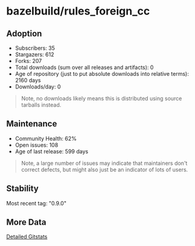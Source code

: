 # bazelbuild/rules_foreign_cc

## Adoption

- Subscribers: 35
- Stargazers: 612
- Forks: 207
- Total downloads (sum over all releases and artifacts): 0
- Age of repository (just to put absolute downloads into relative terms): 2160 days
- Downloads/day: 0

> Note, no downloads likely means this is distributed using source tarballs instead.

## Maintenance

- Community Health: 62%
- Open issues: 108
- Age of last release: 599 days

> Note, a large number of issues may indicate that maintainers don't correct defects, but might also
> just be an indicator of lots of users.

## Stability

Most recent tag: "0.9.0"

## More Data

[Detailed Gitstats](/bazel-catalog/gitstats/bazelbuild/rules_foreign_cc)

